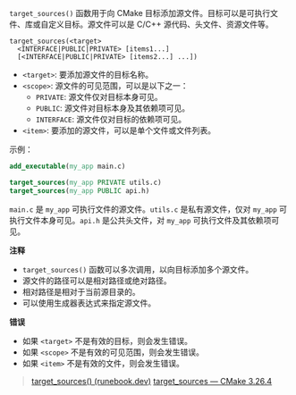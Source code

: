 `target_sources()` 函数用于向 CMake 目标添加源文件。目标可以是可执行文件、库或自定义目标。源文件可以是 C/C++ 源代码、头文件、资源文件等。

```
target_sources(<target>
  <INTERFACE|PUBLIC|PRIVATE> [items1...]
  [<INTERFACE|PUBLIC|PRIVATE> [items2...] ...])
```

- `<target>`: 要添加源文件的目标名称。
- `<scope>`: 源文件的可见范围，可以是以下之一：
    - `PRIVATE`: 源文件仅对目标本身可见。
    - `PUBLIC`: 源文件对目标本身及其依赖项可见。
    - `INTERFACE`: 源文件仅对目标的依赖项可见。
- `<item>`: 要添加的源文件，可以是单个文件或文件列表。

示例：

```cmake
add_executable(my_app main.c)

target_sources(my_app PRIVATE utils.c)
target_sources(my_app PUBLIC api.h)
```

`main.c` 是 `my_app` 可执行文件的源文件。`utils.c` 是私有源文件，仅对 `my_app` 可执行文件本身可见。`api.h` 是公共头文件，对 `my_app` 可执行文件及其依赖项可见。

**注释**

- `target_sources()` 函数可以多次调用，以向目标添加多个源文件。
- 源文件的路径可以是相对路径或绝对路径。
- 相对路径是相对于当前源目录的。
- 可以使用生成器表达式来指定源文件。

**错误**

- 如果 `<target>` 不是有效的目标，则会发生错误。
- 如果 `<scope>` 不是有效的可见范围，则会发生错误。
- 如果 `<item>` 不是有效的文件，则会发生错误。



> [target_sources() (runebook.dev)](https://runebook.dev/zh/docs/cmake/command/target_sources#command:target_sources)
> [target_sources — CMake 3.26.4](https://cmake-doc.readthedocs.io/zh-cn/latest/command/target_sources.html#command:target_sources)